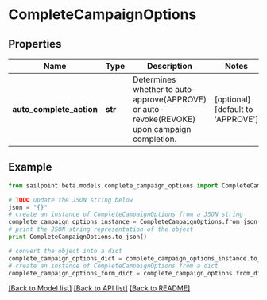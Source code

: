 # CompleteCampaignOptions


## Properties

Name | Type | Description | Notes
------------ | ------------- | ------------- | -------------
**auto_complete_action** | **str** | Determines whether to auto-approve(APPROVE) or auto-revoke(REVOKE) upon campaign completion. | [optional] [default to 'APPROVE']

## Example

```python
from sailpoint.beta.models.complete_campaign_options import CompleteCampaignOptions

# TODO update the JSON string below
json = "{}"
# create an instance of CompleteCampaignOptions from a JSON string
complete_campaign_options_instance = CompleteCampaignOptions.from_json(json)
# print the JSON string representation of the object
print CompleteCampaignOptions.to_json()

# convert the object into a dict
complete_campaign_options_dict = complete_campaign_options_instance.to_dict()
# create an instance of CompleteCampaignOptions from a dict
complete_campaign_options_form_dict = complete_campaign_options.from_dict(complete_campaign_options_dict)
```
[[Back to Model list]](../README.md#documentation-for-models) [[Back to API list]](../README.md#documentation-for-api-endpoints) [[Back to README]](../README.md)


